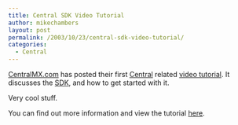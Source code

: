 ```yaml
---
title: Central SDK Video Tutorial
author: mikechambers
layout: post
permalink: /2003/10/23/central-sdk-video-tutorial/
categories:
  - Central
---
```



[CentralMX.com][1] has posted their first [Central][2] related [video tutorial][3]. It discusses the [SDK][4], and how to get started with it.

Very cool stuff.

You can find out more information and view the tutorial [here][3].

 [1]: http://www.centralmx.com
 [2]: http://www.macromedia.com/go/central
 [3]: http://www.centralmx.com/archives/000037.html
 [4]: http://www.macromedia.com/go/central_sdk